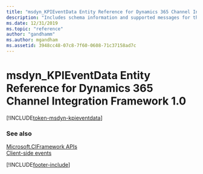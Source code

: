 ```yaml
---
title: "msdyn_KPIEventData Entity Reference for Dynamics 365 Channel Integration Framework 1.0 | MicrosoftDocs"
description: "Includes schema information and supported messages for the msdyn_KPIEventData entity in Dynamics 365 Channel Integration Framework 1.0."
ms.date: 12/31/2019
ms.topic: "reference"
author: "gandhamm"
ms.author: mgandham
ms.assetid: 3948cc48-07c8-7f60-0608-71c37158ad7c
---
```

# msdyn_KPIEventData Entity Reference for Dynamics 365 Channel Integration Framework 1.0

[!INCLUDE[token-msdyn-kpieventdata](../../../../shared/token-msdyn-kpieventdata.md)]

### See also

[Microsoft.CIFramework APIs](../microsoft-ciframework.md)<br />
[Client-side events](../client-side-events.md)


[!INCLUDE[footer-include](../../../../../includes/footer-banner.md)]
